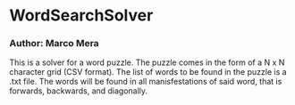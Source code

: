 # WordSearchSolver
### Author: Marco Mera

This is a solver for a word puzzle. The puzzle comes in the form of a N x N character grid (CSV format). The list of words to be found in the puzzle is a .txt file. The words will be found in all manisfestations of said word, that is forwards, backwards, and diagonally. 
